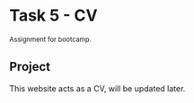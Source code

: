 # Task 5 - CV
<sub>Assignment for bootcamp.</sub>

## Project
This website acts as a CV, will be updated later.
